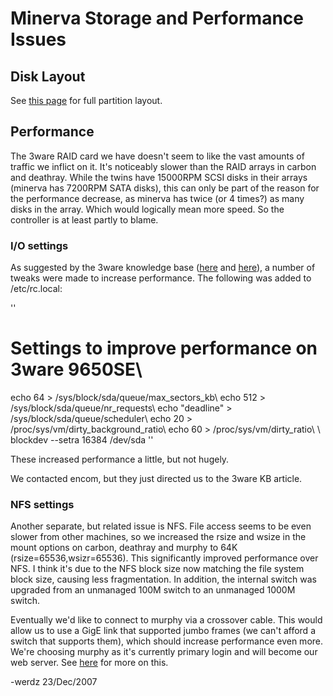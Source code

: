# Minerva Storage and Performance Issues

## Disk Layout

See [this page](/legacy/machines/minerva) for full partition layout.

## Performance

The 3ware RAID card we have doesn't seem to like the vast amounts of traffic we inflict on it. It's noticeably slower than the RAID arrays in carbon and deathray. While the twins have 15000RPM SCSI disks in their arrays (minerva has 7200RPM SATA disks), this can only be part of the reason for the performance decrease, as minerva has twice (or 4 times?) as many disks in the array. Which would logically mean more speed. So the controller is at least partly to blame.

### I/O settings

As suggested by the 3ware knowledge base ([here](http://www.3ware.de/KB/article.aspx@id=10036) and [here](http://www.3ware.de/KB/article.aspx@id=11050)), a number of tweaks were made to increase performance. The following was added to /etc/rc.local:

''
# Settings to improve performance on 3ware 9650SE\\

echo 64 > /sys/block/sda/queue/max_sectors_kb\\
echo 512 > /sys/block/sda/queue/nr_requests\\
echo "deadline" > /sys/block/sda/queue/scheduler\\
echo 20 > /proc/sys/vm/dirty_background_ratio\\
echo 60 > /proc/sys/vm/dirty_ratio\\
\\
blockdev --setra 16384 /dev/sda
''

These increased performance a little, but not hugely.

We contacted encom, but they just directed us to the 3ware KB article.

### NFS settings

Another separate, but related issue is NFS. File access seems to be even slower from other machines, so we increased the rsize and wsize in the mount options on carbon, deathray and murphy to 64K (rsize=65536,wsizr=65536). This significantly improved performance over NFS. I think it's due to the NFS block size now matching the file system block size, causing less fragmentation. In addition, the internal switch was upgraded from an unmanaged 100M switch to an unmanaged 1000M switch.

Eventually we'd like to connect to murphy via a crossover cable. This would allow us to use a GigE link that supported jumbo frames (we can't afford a switch that supports them), which should increase performance even more. We're choosing murphy as it's currently primary login and will become our web server. See [here](/legacy/machines/minerva) for more on this.

-werdz
23/Dec/2007
